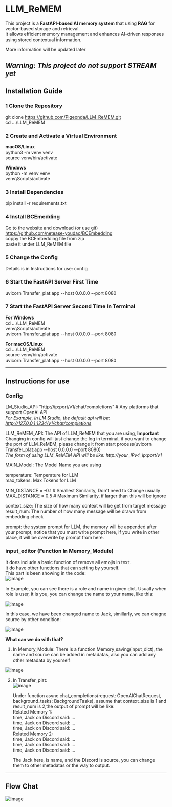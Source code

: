 # LLM_ReMEM

This project is a **FastAPI-based AI memory system** that using **RAG** for vector-based storage and retrieval.  
It allows efficient memory management and enhances AI-driven responses using stored contextual information. 

More information will be updated later

*Warning: This project do not support **STREAM** yet*
---

##  Installation Guide

### 1 Clone the Repository
git clone https://github.com/Pigeonda/LLM_ReMEM.git  
cd ...\LLM_ReMEM  


### 2 Create and Activate a Virtual Environment
**macOS/Linux**  
python3 -m venv venv  
source venv/bin/activate  

**Windows**  
python -m venv venv  
venv\Scripts\activate  


### 3 Install Dependencies
pip install -r requirements.txt


### 4 Install BCEmedding
Go to the website and download (or use git)   
https://github.com/netease-youdao/BCEmbedding  
coppy the BCEmbedding file from zip  
paste it under LLM_ReMEM file  


### 5 Change the Config  
Details is in Instructions for use: config  


### 6 Start the FastAPI Server First Time
uvicorn Transfer_plat:app --host 0.0.0.0 --port 8080  


### 7 Start the FastAPI Server Second Time In Terminal
**For Windows**  
cd ...\LLM_ReMEM  
venv\Scripts\activate  
uvicorn Transfer_plat:app --host 0.0.0.0 --port 8080  

**For macOS/Linux**  
cd ...\LLM_ReMEM  
source venv/bin/activate  
uvicorn Transfer_plat:app --host 0.0.0.0 --port 8080  

---
##  Instructions for use

### Config
LM_Studio_API: "http://ip:port/v1/chat/completions" # Any platforms that support OpenAI API  
*For Example, In LM Studio, the default api will be: http://127.0.0.1:1234/v1/chat/completions*  

LLM_ReMEM_API: The API of LLM_ReMEM that you are using, **Important** Changing in config will just change the log in terminal, if you want to change the port of LLM_ReMEM, please change it from start process(uvicorn Transfer_plat:app --host 0.0.0.0 --port 8080)  
*The form of using LLM_ReMEM API will be like: http://your_IPv4_ip:port/v1*  

MAIN_Model: The Model Name you are using  

temperature: Temperature for LLM  
max_tokens: Max Tokens for LLM  

MIN_DISTANCE = -0.1  # Smallest Similarity, Don't need to Change usually  
MAX_DISTANCE = 0.5  # Maximum Similarity, if larger than this will be ignore  

context_size: The size of how many context will be get from target message  
result_num: The number of how many message will be drawn from embedding check  

prompt: the system prompt for LLM, the memory will be appended after your prompt, notice that you must write prompt here, if you write in other place, it will be overwrite by prompt from here.

### input_editor (Function In Memory_Module)
It does include a basic function of remove all emojis in text.  
It do have other functions that can setting by yourself.  
This part is been showing in the code:  
![image](https://github.com/user-attachments/assets/e3e9848a-be13-4b22-9126-fb53c7f0bff5)  

In Example, you can see there is a role and name in given dict. Usually when role is user, it is you, you can change the name to your name, like this:  

![image](https://github.com/user-attachments/assets/d7f84e28-4e7d-49cb-aa19-00dcff851a56)  

In this case, we have been changed name to Jack, simillarly, we can chagne source by other condition:

![image](https://github.com/user-attachments/assets/9dae89f9-629b-413b-9dfc-09e525bb9260)  

**What can we do with that?**
1. In Memory_Module:
   There is a function Memory_saving(input_dict), the name and source can be added in metadatas, also you can add any other metadata by yourself  

![image](https://github.com/user-attachments/assets/fc9b2e01-f554-493a-baf1-0a788a9b2c4a)  

2. In Transfer_plat:  
   ![image](https://github.com/user-attachments/assets/82eb2e7a-b565-4fc0-8795-fbcf11c17cba)  

   Under function async chat_completions(request: OpenAIChatRequest, background_tasks: BackgroundTasks), assume that context_size is 1 and result_num is 2,the output of prompt will be like:  
   Related Memory 1:  
   time, Jack on Discord said: ...  
   time, Jack on Discord said: ...  
   time, Jack on Discord said: ...  
   Related Memory 2:  
   time, Jack on Discord said: ...  
   time, Jack on Discord said: ...  
   time, Jack on Discord said: ...  
  
   The Jack here, is name, and the Discord is source, you can change them to other metadatas or the way to output.

---
## Flow Chat  
![image](https://github.com/user-attachments/assets/3dc0b96f-bc4a-4265-8af4-0480ae822509)
